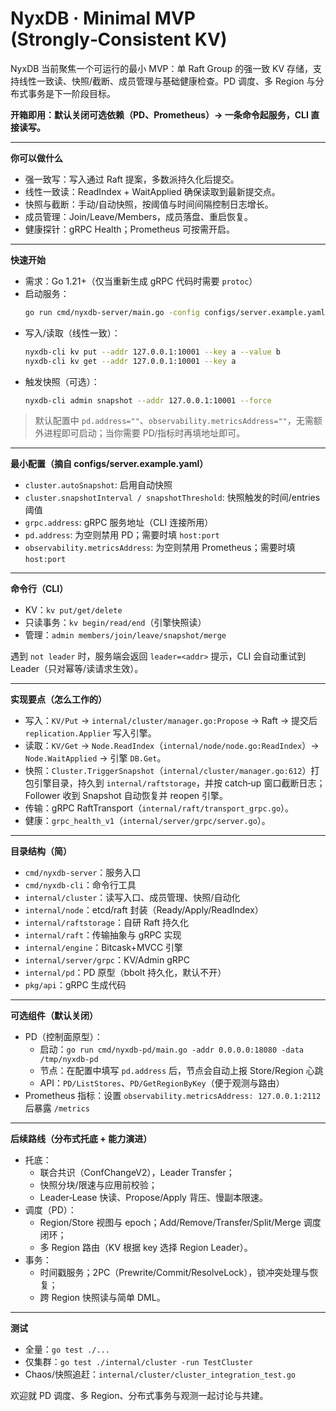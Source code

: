 # NyxDB · Minimal MVP (Strongly‑Consistent KV)

NyxDB 当前聚焦一个可运行的最小 MVP：单 Raft Group 的强一致 KV 存储，支持线性一致读、快照/截断、成员管理与基础健康检查。PD 调度、多 Region 与分布式事务是下一阶段目标。

**开箱即用：默认关闭可选依赖（PD、Prometheus）→ 一条命令起服务，CLI 直接读写。**

---

**你可以做什么**
- 强一致写：写入通过 Raft 提案，多数派持久化后提交。
- 线性一致读：ReadIndex + WaitApplied 确保读取到最新提交点。
- 快照与截断：手动/自动快照，按阈值与时间间隔控制日志增长。
- 成员管理：Join/Leave/Members，成员落盘、重启恢复。
- 健康探针：gRPC Health；Prometheus 可按需开启。

---

**快速开始**
- 需求：Go 1.21+（仅当重新生成 gRPC 代码时需要 `protoc`）
- 启动服务：
  ```bash
  go run cmd/nyxdb-server/main.go -config configs/server.example.yaml
  ```
- 写入/读取（线性一致）：
  ```bash
  nyxdb-cli kv put --addr 127.0.0.1:10001 --key a --value b
  nyxdb-cli kv get --addr 127.0.0.1:10001 --key a
  ```
- 触发快照（可选）：
  ```bash
  nyxdb-cli admin snapshot --addr 127.0.0.1:10001 --force
  ```

> 默认配置中 `pd.address=""`、`observability.metricsAddress=""`，无需额外进程即可启动；当你需要 PD/指标时再填地址即可。

---

**最小配置（摘自 configs/server.example.yaml）**
- `cluster.autoSnapshot`: 启用自动快照
- `cluster.snapshotInterval / snapshotThreshold`: 快照触发的时间/entries 阈值
- `grpc.address`: gRPC 服务地址（CLI 连接所用）
- `pd.address`: 为空则禁用 PD；需要时填 `host:port`
- `observability.metricsAddress`: 为空则禁用 Prometheus；需要时填 `host:port`

---

**命令行（CLI）**
- KV：`kv put/get/delete`
- 只读事务：`kv begin/read/end`（引擎快照读）
- 管理：`admin members/join/leave/snapshot/merge`

遇到 `not leader` 时，服务端会返回 `leader=<addr>` 提示，CLI 会自动重试到 Leader（只对幂等/读请求生效）。

---

**实现要点（怎么工作的）**
- 写入：`KV/Put` → `internal/cluster/manager.go:Propose` → Raft → 提交后 `replication.Applier` 写入引擎。
- 读取：`KV/Get` → `Node.ReadIndex`（`internal/node/node.go:ReadIndex`）→ `Node.WaitApplied` → 引擎 `DB.Get`。
- 快照：`Cluster.TriggerSnapshot`（`internal/cluster/manager.go:612`）打包引擎目录，持久到 `internal/raftstorage`，并按 catch‑up 窗口截断日志；Follower 收到 Snapshot 自动恢复并 reopen 引擎。
- 传输：gRPC RaftTransport（`internal/raft/transport_grpc.go`）。
- 健康：`grpc_health_v1`（`internal/server/grpc/server.go`）。

---

**目录结构（简）**
- `cmd/nyxdb-server`：服务入口
- `cmd/nyxdb-cli`：命令行工具
- `internal/cluster`：读写入口、成员管理、快照/自动化
- `internal/node`：etcd/raft 封装（Ready/Apply/ReadIndex）
- `internal/raftstorage`：自研 Raft 持久化
- `internal/raft`：传输抽象与 gRPC 实现
- `internal/engine`：Bitcask+MVCC 引擎
- `internal/server/grpc`：KV/Admin gRPC
- `internal/pd`：PD 原型（bbolt 持久化，默认不开）
- `pkg/api`：gRPC 生成代码

---

**可选组件（默认关闭）**
- PD（控制面原型）：
  - 启动：`go run cmd/nyxdb-pd/main.go -addr 0.0.0.0:18080 -data /tmp/nyxdb-pd`
  - 节点：在配置中填写 `pd.address` 后，节点会自动上报 Store/Region 心跳
  - API：`PD/ListStores`、`PD/GetRegionByKey`（便于观测与路由）
- Prometheus 指标：设置 `observability.metricsAddress: 127.0.0.1:2112` 后暴露 `/metrics`

---

**后续路线（分布式托底 + 能力演进）**
- 托底：
  - 联合共识（ConfChangeV2），Leader Transfer；
  - 快照分块/限速与应用前校验；
  - Leader‑Lease 快读、Propose/Apply 背压、慢副本限速。
- 调度（PD）：
  - Region/Store 视图与 epoch；Add/Remove/Transfer/Split/Merge 调度闭环；
  - 多 Region 路由（KV 根据 key 选择 Region Leader）。
- 事务：
  - 时间戳服务；2PC（Prewrite/Commit/ResolveLock），锁冲突处理与恢复；
  - 跨 Region 快照读与简单 DML。

---

**测试**
- 全量：`go test ./...`
- 仅集群：`go test ./internal/cluster -run TestCluster`
- Chaos/快照追赶：`internal/cluster/cluster_integration_test.go`

欢迎就 PD 调度、多 Region、分布式事务与观测一起讨论与共建。
